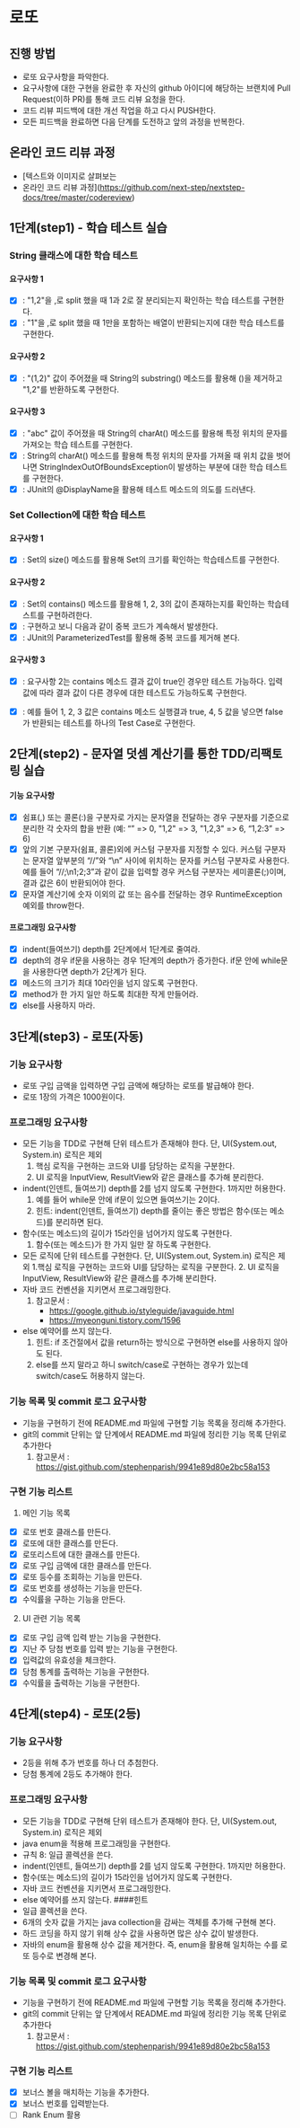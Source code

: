 # 로또
## 진행 방법
* 로또 요구사항을 파악한다.
* 요구사항에 대한 구현을 완료한 후 자신의 github 아이디에 해당하는 브랜치에 Pull Request(이하 PR)를 통해 코드 리뷰 요청을 한다.
* 코드 리뷰 피드백에 대한 개선 작업을 하고 다시 PUSH한다.
* 모든 피드백을 완료하면 다음 단계를 도전하고 앞의 과정을 반복한다.

## 온라인 코드 리뷰 과정
* [텍스트와 이미지로 살펴보는 
* 온라인 코드 리뷰 과정](https://github.com/next-step/nextstep-docs/tree/master/codereview)

## 1단계(step1) - 학습 테스트 실습

### String 클래스에 대한 학습 테스트

#### 요구사항 1
- [x] : "1,2"을 ,로 split 했을 때 1과 2로 잘 분리되는지 확인하는 학습 테스트를 구현한다.
- [x] : "1"을 ,로 split 했을 때 1만을 포함하는 배열이 반환되는지에 대한 학습 테스트를 구현한다.
#### 요구사항 2
- [x] : "(1,2)" 값이 주어졌을 때 String의 substring() 메소드를 활용해 ()을 제거하고 "1,2"를 반환하도록 구현한다.
#### 요구사항 3
- [x] : "abc" 값이 주어졌을 때 String의 charAt() 메소드를 활용해 특정 위치의 문자를 가져오는 학습 테스트를 구현한다.
- [x] : String의 charAt() 메소드를 활용해 특정 위치의 문자를 가져올 때 위치 값을 벗어나면 StringIndexOutOfBoundsException이 발생하는 부분에 대한 학습 테스트를 구현한다.
- [x] : JUnit의 @DisplayName을 활용해 테스트 메소드의 의도를 드러낸다.

### Set Collection에 대한 학습 테스트

#### 요구사항 1
- [x] : Set의 size() 메소드를 활용해 Set의 크기를 확인하는 학습테스트를 구현한다.
#### 요구사항 2
- [x] : Set의 contains() 메소드를 활용해 1, 2, 3의 값이 존재하는지를 확인하는 학습테스트를 구현하려한다.
- [x] : 구현하고 보니 다음과 같이 중복 코드가 계속해서 발생한다.
- [x] : JUnit의 ParameterizedTest를 활용해 중복 코드를 제거해 본다.
#### 요구사항 3
- [x] : 요구사항 2는 contains 메소드 결과 값이 true인 경우만 테스트 가능하다. 입력 값에 따라 결과 값이 다른 경우에 대한 테스트도 가능하도록 구현한다.
- [x] : 예를 들어 1, 2, 3 값은 contains 메소드 실행결과 true, 4, 5 값을 넣으면 false 가 반환되는 테스트를 하나의 Test Case로 구현한다.


## 2단계(step2) - 문자열 덧셈 계산기를 통한 TDD/리팩토링 실습

#### 기능 요구사항 

- [x] 쉼표(,) 또는 콜론(:)을 구분자로 가지는 문자열을 전달하는 경우 구분자를 기준으로 분리한 각 숫자의 합을 반환 (예: “” => 0, "1,2" => 3, "1,2,3" => 6, “1,2:3” => 6)
- [x] 앞의 기본 구분자(쉼표, 콜론)외에 커스텀 구분자를 지정할 수 있다. 커스텀 구분자는 문자열 앞부분의 “//”와 “\n” 사이에 위치하는 문자를 커스텀 구분자로 사용한다.
      예를 들어 “//;\n1;2;3”과 같이 값을 입력할 경우 커스텀 구분자는 세미콜론(;)이며, 결과 값은 6이 반환되어야 한다.
- [x] 문자열 계산기에 숫자 이외의 값 또는 음수를 전달하는 경우 RuntimeException 예외를 throw한다.

#### 프로그래밍 요구사항 
- [x] indent(들여쓰기) depth를 2단계에서 1단계로 줄여라.
- [x] depth의 경우 if문을 사용하는 경우 1단계의 depth가 증가한다. if문 안에 while문을 사용한다면 depth가 2단계가 된다.
- [x] 메소드의 크기가 최대 10라인을 넘지 않도록 구현한다.
- [x] method가 한 가지 일만 하도록 최대한 작게 만들어라.
- [x] else를 사용하지 마라.

## 3단계(step3) - 로또(자동)


### 기능 요구사항
- 로또 구입 금액을 입력하면 구입 금액에 해당하는 로또를 발급해야 한다.
- 로또 1장의 가격은 1000원이다.

### 프로그래밍 요구사항
 - 모든 기능을 TDD로 구현해 단위 테스트가 존재해야 한다. 단, UI(System.out, System.in) 로직은 제외
   1. 핵심 로직을 구현하는 코드와 UI를 담당하는 로직을 구분한다.
   2. UI 로직을 InputView, ResultView와 같은 클래스를 추가해 분리한다.
 - indent(인덴트, 들여쓰기) depth를 2를 넘지 않도록 구현한다. 1까지만 허용한다.
   1. 예를 들어 while문 안에 if문이 있으면 들여쓰기는 2이다.
   2. 힌트: indent(인덴트, 들여쓰기) depth를 줄이는 좋은 방법은 함수(또는 메소드)를 분리하면 된다.
 - 함수(또는 메소드)의 길이가 15라인을 넘어가지 않도록 구현한다.
   1. 함수(또는 메소드)가 한 가지 일만 잘 하도록 구현한다.
 - 모든 로직에 단위 테스트를 구현한다. 단, UI(System.out, System.in) 로직은 제외
   1.핵심 로직을 구현하는 코드와 UI를 담당하는 로직을 구분한다.
   2. UI 로직을 InputView, ResultView와 같은 클래스를 추가해 분리한다.
 - 자바 코드 컨벤션을 지키면서 프로그래밍한다.
   1. 참고문서 :  
      - https://google.github.io/styleguide/javaguide.html 
      - https://myeonguni.tistory.com/1596
 - else 예약어를 쓰지 않는다.
   1. 힌트: if 조건절에서 값을 return하는 방식으로 구현하면 else를 사용하지 않아도 된다.
   2. else를 쓰지 말라고 하니 switch/case로 구현하는 경우가 있는데 switch/case도 허용하지 않는다.

### 기능 목록 및 commit 로그 요구사항
 - 기능을 구현하기 전에 README.md 파일에 구현할 기능 목록을 정리해 추가한다.
 - git의 commit 단위는 앞 단계에서 README.md 파일에 정리한 기능 목록 단위로 추가한다
   1. 참고문서 : https://gist.github.com/stephenparish/9941e89d80e2bc58a153


### 구현 기능 리스트 
1. 메인 기능 목록
- [x] 로또 번호 클래스를 만든다.
- [x] 로또에 대한 클래스를 만든다.
- [x] 로또리스트에 대한 클래스를 만든다.
- [x] 로또 구입 금액에 대한 클래스를 만든다.
- [x] 로또 등수를 조회하는 기능을 만든다.
- [x] 로또 번호를 생성하는 기능을 만든다.
- [x] 수익률을 구하는 기능을 만든다.

2. UI 관련 기능 목록
- [x] 로또 구입 금액 입력 받는 기능을 구현한다.
- [x] 지난 주 당첨 번호를 입력 받는 기능을 구현한다.
- [x] 입력값의 유효성을 체크한다.
- [x] 당첨 통계를 출력하는 기능을 구현한다.
- [x] 수익률을 출력하는 기능을 구현한다.
## 4단계(step4) - 로또(2등)


### 기능 요구사항
- 2등을 위해 추가 번호를 하나 더 추첨한다.
- 당첨 통계에 2등도 추가해야 한다.

### 프로그래밍 요구사항
- 모든 기능을 TDD로 구현해 단위 테스트가 존재해야 한다. 단, UI(System.out, System.in) 로직은 제외
- java enum을 적용해 프로그래밍을 구현한다.
- 규칙 8: 일급 콜렉션을 쓴다.
- indent(인덴트, 들여쓰기) depth를 2를 넘지 않도록 구현한다. 1까지만 허용한다.
- 함수(또는 메소드)의 길이가 15라인을 넘어가지 않도록 구현한다.
- 자바 코드 컨벤션을 지키면서 프로그래밍한다.
- else 예약어를 쓰지 않는다.
####힌트
- 일급 콜렉션을 쓴다.
- 6개의 숫자 값을 가지는 java collection을 감싸는 객체를 추가해 구현해 본다.
- 하드 코딩을 하지 않기 위해 상수 값을 사용하면 많은 상수 값이 발생한다.
- 자바의 enum을 활용해 상수 값을 제거한다. 즉, enum을 활용해 일치하는 수를 로또 등수로 변경해 본다.

### 기능 목록 및 commit 로그 요구사항
- 기능을 구현하기 전에 README.md 파일에 구현할 기능 목록을 정리해 추가한다.
- git의 commit 단위는 앞 단계에서 README.md 파일에 정리한 기능 목록 단위로 추가한다
   1. 참고문서 : https://gist.github.com/stephenparish/9941e89d80e2bc58a153

### 구현 기능 리스트
- [x] 보너스 볼을 매치하는 기능을 추가한다.
- [x] 보너스 번호를 입력받는다.
- [ ] Rank Enum 활용